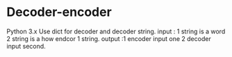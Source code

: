 # Decoder-encoder
Python 3.x
Use dict for decoder and decoder string.
input   : 1 string is a word
             2 string is a how endcor 1 string.
output :1 encoder input one
             2 decoder input second.
